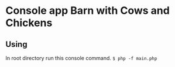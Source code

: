 # Console app Barn with Cows and Chickens

## Using

In root directory run this console command.
`$ php -f main.php`
